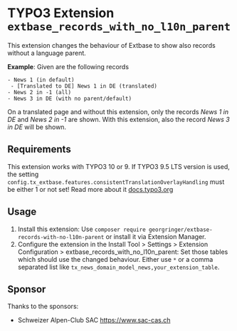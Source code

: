 # TYPO3 Extension `extbase_records_with_no_l10n_parent`

This extension changes the behaviour of Extbase to show also records without a language parent.

**Example**: Given are the following records

```
- News 1 (in default)
 - [Translated to DE] News 1 in DE (translated)
- News 2 in -1 (all)
- News 3 in DE (with no parent/default)
```

On a translated page and without this extension, only the records *News 1 in DE* and *News 2 in -1* are shown.
With this extension, also the record *News 3 in DE* will be shown.

## Requirements

This extension works with TYPO3 10 or 9. If TYPO3 9.5 LTS version is used, the setting `config.tx_extbase.features.consistentTranslationOverlayHandling` must be either 1 or not set!
Read more about it [docs.typo3.org](https://docs.typo3.org/c/typo3/cms-core/master/en-us/Changelog/9.5/Important-82363-MakeExtBaseTranslationHandlingConsistentWithTyposcript.html)

## Usage

1. Install this extension: Use `composer require georgringer/extbase-records-with-no-l10n-parent` or install it via Extension Manager.
2. Configure the extension in the Install Tool > Settings > Extension Configuration > extbase_records_with_no_l10n_parent: Set those tables which should use the changed behaviour. Either use `*` or a comma separated list like `tx_news_domain_model_news,your_extension_table`.

## Sponsor

Thanks to the sponsors:

- Schweizer Alpen-Club SAC https://www.sac-cas.ch 
